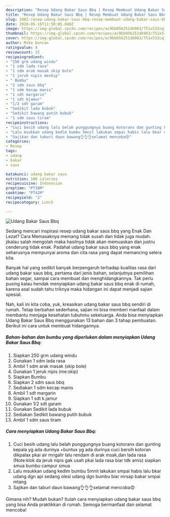 ```yaml
---
description: "Resep Udang Bakar Saus Bbq | Resep Membuat Udang Bakar Saus Bbq Yang Menggugah Selera"
title: "Resep Udang Bakar Saus Bbq | Resep Membuat Udang Bakar Saus Bbq Yang Menggugah Selera"
slug: 1082-resep-udang-bakar-saus-bbq-resep-membuat-udang-bakar-saus-bbq-yang-menggugah-selera
date: 2020-05-16T11:50:05.848Z
image: https://img-global.cpcdn.com/recipes/ac9bb056251db963/751x532cq70/udang-bakar-saus-bbq-foto-resep-utama.jpg
thumbnail: https://img-global.cpcdn.com/recipes/ac9bb056251db963/751x532cq70/udang-bakar-saus-bbq-foto-resep-utama.jpg
cover: https://img-global.cpcdn.com/recipes/ac9bb056251db963/751x532cq70/udang-bakar-saus-bbq-foto-resep-utama.jpg
author: Mike Duncan
ratingvalue: 4
reviewcount: 15
recipeingredient:
- "250 grm udang windu"
- "1 sdm lada rasa"
- "1 sdm arak masak skip bole"
- "1 jeruk nipis meskip"
- " Bumbu"
- "2 sdm saus bbq"
- "1 sdm kecap manis"
- "1 sdt margarin"
- "1 sdt kjamur"
- "1/2 sdt garam"
- "Sedikit lada bubuk"
- "Sedikit bawang putih bubuk"
- "1 sdm saus tiram"
recipeinstructions:
- "Cuci besih udang lalu belah punggungnya buang kotoranx dan gunting kepala yg ada durinya +buntux yg ada durinya cuci bersih kotoran dikpalax pkai air mngalir lalu rendam di arak msak,dan lada rasa (Note:klok da jeruk nipis gak usah pkai lada rasa biar tdk amis) siapkan smua bumbu campur smua"
- "Lalu msukkan udang kedlm bumbu 5mnit lakukan smpai habis lalu bkar udang dgn api sedang olesi udang dgn bumbu biar mrsap bakar smpai mtang"
- "Sajikan dan taburi daun bawang👌👌👌selamat mencoba😍"
categories:
- Resep
tags:
- udang
- bakar
- saus

katakunci: udang bakar saus 
nutrition: 106 calories
recipecuisine: Indonesian
preptime: "PT38M"
cooktime: "PT42M"
recipeyield: "2"
recipecategory: Lunch

---
```



![Udang Bakar Saus Bbq](https://img-global.cpcdn.com/recipes/ac9bb056251db963/751x532cq70/udang-bakar-saus-bbq-foto-resep-utama.jpg)

Sedang mencari inspirasi resep udang bakar saus bbq yang Enak Dan Lezat? Cara Memasaknya memang tidak susah dan tidak juga mudah. jikalau salah mengolah maka hasilnya tidak akan memuaskan dan justru cenderung tidak enak. Padahal udang bakar saus bbq yang enak seharusnya mempunyai aroma dan cita rasa yang dapat memancing selera kita.

Banyak hal yang sedikit banyak berpengaruh terhadap kualitas rasa dari udang bakar saus bbq, pertama dari jenis bahan, selanjutnya pemilihan bahan segar, sampai cara membuat dan menghidangkannya. Tak perlu pusing kalau hendak menyiapkan udang bakar saus bbq enak di rumah, karena asal sudah tahu triknya maka hidangan ini dapat menjadi sajian spesial.




Nah, kali ini kita coba, yuk, kreasikan udang bakar saus bbq sendiri di rumah. Tetap berbahan sederhana, sajian ini bisa memberi manfaat dalam membantu menjaga kesehatan tubuhmu sekeluarga. Anda bisa menyiapkan Udang Bakar Saus Bbq menggunakan 13 bahan dan 3 tahap pembuatan. Berikut ini cara untuk membuat hidangannya.

<!--inarticleads1-->

##### Bahan-bahan dan bumbu yang diperlukan dalam menyiapkan Udang Bakar Saus Bbq:

1. Siapkan 250 grm udang windu
1. Gunakan 1 sdm lada rasa
1. Ambil 1 sdm arak masak (skip bole)
1. Gunakan 1 jeruk nipis (me:skip)
1. Siapkan  Bumbu
1. Siapkan 2 sdm saus bbq
1. Sediakan 1 sdm kecap manis
1. Ambil 1 sdt margarin
1. Siapkan 1 sdt k.jamur
1. Gunakan 1/2 sdt garam
1. Gunakan Sedikit lada bubuk
1. Sediakan Sedikit bawang putih bubuk
1. Ambil 1 sdm saus tiram




<!--inarticleads2-->

##### Cara menyiapkan Udang Bakar Saus Bbq:

1. Cuci besih udang lalu belah punggungnya buang kotoranx dan gunting kepala yg ada durinya +buntux yg ada durinya cuci bersih kotoran dikpalax pkai air mngalir lalu rendam di arak msak,dan lada rasa (Note:klok da jeruk nipis gak usah pkai lada rasa biar tdk amis) siapkan smua bumbu campur smua
1. Lalu msukkan udang kedlm bumbu 5mnit lakukan smpai habis lalu bkar udang dgn api sedang olesi udang dgn bumbu biar mrsap bakar smpai mtang
1. Sajikan dan taburi daun bawang👌👌👌selamat mencoba😍




Gimana nih? Mudah bukan? Itulah cara menyiapkan udang bakar saus bbq yang bisa Anda praktikkan di rumah. Semoga bermanfaat dan selamat mencoba!
